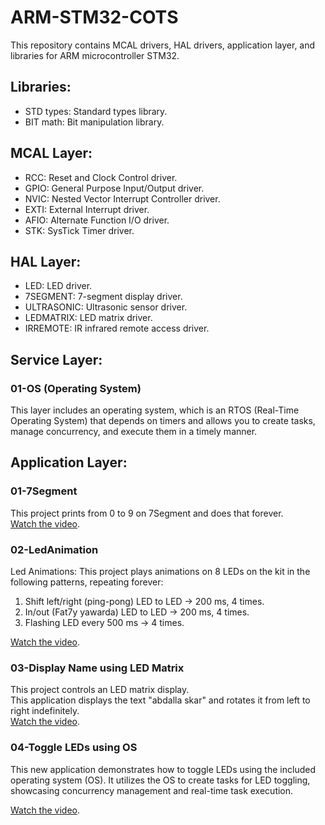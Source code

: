 # ARM-STM32-COTS
This repository contains MCAL drivers, HAL drivers, application layer, and libraries for ARM microcontroller STM32.

## Libraries:
- STD types: Standard types library.
- BIT math: Bit manipulation library.

## MCAL Layer:
- RCC: Reset and Clock Control driver.
- GPIO: General Purpose Input/Output driver.
- NVIC: Nested Vector Interrupt Controller driver.
- EXTI: External Interrupt driver.
- AFIO: Alternate Function I/O driver.
- STK: SysTick Timer driver.

## HAL Layer:
- LED: LED driver.
- 7SEGMENT: 7-segment display driver.
- ULTRASONIC: Ultrasonic sensor driver.
- LEDMATRIX: LED matrix driver.
- IRREMOTE: IR infrared remote access driver.
## Service Layer:
### 01-OS (Operating System)
This layer includes an operating system, which is an RTOS (Real-Time Operating System) that depends on timers and allows you to create tasks, manage concurrency, and execute them in a timely manner.     
## Application Layer:
### 01-7Segment
This project prints from 0 to 9 on 7Segment and does that forever.      
[Watch the video](https://drive.google.com/file/d/1hDn8wlbTfSS8ist9v0QXSvrNVePE9mwb/view?usp=drive_link).

### 02-LedAnimation
Led Animations:
This project plays animations on 8 LEDs on the kit in the following patterns, repeating forever:
1. Shift left/right (ping-pong) LED to LED -> 200 ms, 4 times.
2. In/out (Fat7y yawarda) LED to LED -> 200 ms, 4 times.
3. Flashing LED every 500 ms -> 4 times.
   
[Watch the video](https://drive.google.com/file/d/1hDn8wlbTfSS8ist9v0QXSvrNVePE9mwb/view?usp=drive_link).

### 03-Display Name using LED Matrix
This project controls an LED matrix display.     
This application displays the text "abdalla skar" and rotates it from left to right indefinitely.   
[Watch the video](https://drive.google.com/file/d/11p-0RSphCJAbunPxSIuC154-T7QjTlK0/view?usp=drive_link).    
### 04-Toggle LEDs using OS 
This new application demonstrates how to toggle LEDs using the included operating system (OS). It utilizes the OS to create tasks for LED toggling, showcasing concurrency management and real-time task execution. 

[Watch the video](https://drive.google.com/file/d/1ske7qNZHNc63afRzJKDt6XhiAlfAFuqf/view?usp=sharing).  
